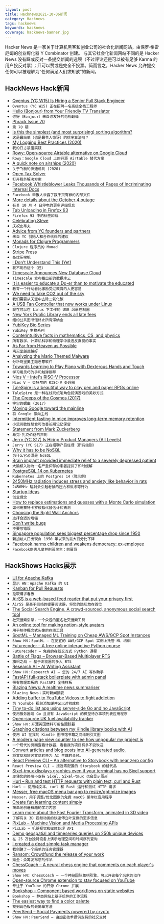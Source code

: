 ```yaml
---
layout: post
title: Hacknews2021-10-06新闻
category: Hacknews
tags: hacknews
keywords: hacknews
coverage: hacknews-banner.jpg
---
```


Hacker News 是一家关于计算机黑客和创业公司的社会化新闻网站，由保罗·格雷厄姆的创业孵化器 Y Combinator 创建。
与其它社会化新闻网站不同的是 Hacker News 没有踩或反对一条提交新闻的选项（不过评论还是可以被有足够 Karma 的用户投反对票）；只可以赞或是完全不投票。简而言之，Hacker News 允许提交任何可以被理解为“任何满足人们求知欲”的新闻。

## HackNews Hack新闻


- [Qventus (YC W15) Is Hiring a Senior Full Stack Engineer](https://jobs.lever.co/qventus/3f29db7c-a1c6-4c67-abf6-fb0d5b965bba)
- `Qventus (YC W15) 正在招聘一名高级全栈工程师`
- [Hello (Bonjour) from Your Friendly TV Translator](https://www.zocalopublicsquare.org/2021/09/29/hello-friendly-tv-translator/ideas/essay/)
- `你好（Bonjour）来自你友好的电视翻译`
- [Phrack Issue 70](http://phrack.org/issues/70/1.html)
- `第 70 期`
- [Is this the simplest (and most surprising) sorting algorithm?](https://arxiv.org/abs/2110.01111)
- `这是最简单（也是最令人惊讶）的排序算法吗？`
- [My Logging Best Practices (2020)](https://tuhrig.de/my-logging-best-practices/)
- `我的日志最佳实践`
- [Rowy: Open-source Airtable alternative on Google Cloud](https://www.rowy.io)
- `Rowy：Google Cloud 上的开源 Airtable 替代方案`
- [A quick note on airships (2020)](https://caseyhandmer.wordpress.com/2020/05/20/a-quick-note-on-airships/)
- `关于飞艇的快速说明 (2020)`
- [Open Tax Solver](http://opentaxsolver.sourceforge.net/)
- `打开税务解决方案`
- [ Facebook Whistleblower Leaks Thousands of Pages of Incriminating Internal Docs](https://www.npr.org/2021/10/04/1042921981/facebook-whistleblower-renewing-scrutiny-of-social-media-giant)
- `Facebook 举报人泄露了数千页有罪的内部文件`
- [More details about the October 4 outage](https://engineering.fb.com/2021/10/05/networking-traffic/outage-details/)
- `有关 10 月 4 日停电的更多详细信息`
- [Tab Unloading in Firefox 93](https://hacks.mozilla.org/2021/10/tab-unloading-in-firefox-93/)
- `Firefox 93 中的标签卸载`
- [Celebrating Steve](https://www.apple.com/celebrating-steve)
- `庆祝史蒂夫`
- [Advice from YC founders and partners](https://quest.audio/t/8nzavsX7VY/inside-y-combinator)
- `来自 YC 创始人和合作伙伴的建议`
- [Monads for Clojure Programmers](https://cuddly-octo-palm-tree.com/posts/2021-10-03-monads-clojure/)
- `Clojure 程序员的 Monad`
- [Stripe Press](https://press.stripe.com)
- `条纹压榨机`
- [I Don't Understand This (Yet)](https://www.iamjonas.me/2021/08/i-dont-understand-this-yet.html)
- `我不明白这个（还）`
- [Timescale Announces New Database Cloud](https://blog.timescale.com/blog/announcing-the-new-timescale-cloud-and-a-new-vision-for-the-future-of-database-services-in-the-cloud/)
- `Timescale 宣布推出新的数据库云`
- [It is easier to educate a Do-er than to motivate the educated](https://twitter.com/id_aa_carmack/status/1445424833181925376)
- `教育一个行动者比激励受过教育的人更容易`
- [We need to take CO2 out of the sky](https://www.orbuch.com/carbon-removal/)
- `我们需要从天空中去除二氧化碳`
- [A USB Fan Controller that now works under Linux](https://blog.ktz.me/a-usb-fan-controller-that-now-works-under-linux/)
- `现在可以在 Linux 下工作的 USB 风扇控制器`
- [New York Public Library ends all late fees](https://www.npr.org/2021/10/05/1043412502/library-fees-eliminated-new-york)
- `纽约公共图书馆终止所有滞纳金`
- [YubiKey Bio Series](https://www.yubico.com/blog/put-your-finger-on-the-pulse-of-whats-new-with-the-yubikey-bio-series/)
- `YubiKey 生物系列`
- [Conterintuitive facts in mathematics, CS, and physics](https://axisofordinary.substack.com/p/the-most-counterintuitive-facts-in)
- `所有数学、计算机科学和物理学中最违反直觉的事实`
- [As Far from Heaven as Possible](https://www.laphamsquarterly.org/roundtable/far-heaven-possible)
- `离天堂越远越好`
- [Analyzing the Mario Themed Malware](https://serhack.me/articles/analyzing-mario-malware-en/)
- `分析马里奥主题恶意软件`
- [Towards Learning to Play Piano with Dexterous Hands and Touch](https://arxiv.org/abs/2106.02040)
- `学习用灵巧的手和触弹钢琴`
- [Nios V – Intel's RISC-V Processor](https://www.intel.com/content/www/us/en/products/details/fpga/nios-processor/v.html)
- `Nios V – 英特尔的 RISC-V 处理器`
- [TaleSpire is a beautiful way to play pen and paper RPGs online](https://talespire.com)
- `TaleSpire 是一种在线玩纸笔角色扮演游戏的美妙方式`
- [The Creeps of the Cosmos (2017)](https://nevalalee.wordpress.com/2017/08/16/the-creeps-of-the-cosmos/)
- `宇宙的蠕虫 (2017)`
- [Moving Google toward the mainline](https://lwn.net/SubscriberLink/871195/d7e9acf5894446e6/)
- `将 Google 推向主线`
- [Intermittent fasting in mice improves long-term memory retention](https://www.kcl.ac.uk/news/intermittent-fasting-in-mice-demonstrably-more-effective-at-promoting-long-term-memory-retention)
- `小鼠间歇性禁食可改善长期记忆保留`
- [Statement from Mark Zuckerberg](https://www.facebook.com/4/posts/10113961365418581/?d=n)
- `马克·扎克伯格的声明`
- [Jerry (YC S17) Is Hiring Product Managers (All Levels)](https://jobs.lever.co/getjerry/ca3e605d-d309-4a9b-8df6-cd982cc6c71c)
- `Jerry (YC S17) 正在招聘产品经理（所有级别）`
- [Why it has to be NoSQL](https://rxdb.info/why-nosql.html)
- `为什么它必须是 NoSQL`
- [Brain implant provided immediate relief to a severely depressed patient](https://www.statnews.com/2021/10/04/deep-brain-stimulation-depression-relief-research/)
- `大脑植入物为一名严重抑郁的患者提供了即时缓解`
- [PostgreSQL 14 on Kubernetes](https://blog.crunchydata.com/blog/postgresql-14-on-kubernetes)
- `Kubernetes 上的 Postgres 14（附示例）`
- [2450MHz radiation induces stress and anxiety like behavior in rats](https://www.sciencedirect.com/science/article/abs/pii/S019701861830634X#!)
- `2450MHz 辐射会引起老鼠的压力和焦虑等行为`
- [Startup Ideas](https://www.gwern.net/Startup-ideas)
- `创业理念`
- [How to replace estimations and guesses with a Monte Carlo simulation](https://lucasfcosta.com/2021/09/20/monte-carlo-forecasts.html)
- `如何用蒙特卡罗模拟代替估计和猜测`
- [Choosing the Right Wall Anchors](https://www.finewoodworking.com/2021/07/19/choosing-the-right-wall-anchors)
- `选择合适的墙锚`
- [Don't write bugs](https://www.teamten.com/lawrence/programming/dont-write-bugs.html)
- `不要写错误`
- [Singapore population sees biggest percentage drop since 1950](https://www.reuters.com/world/asia-pacific/singapore-population-sees-biggest-percentage-drop-since-1950-2021-09-28/)
- `新加坡人口出现自 1950 年以来的最大百分比下降`
- [Facebook harms children and weakens democracy: ex-employee](https://www.bbc.com/news/world-us-canada-58805965)
- `Facebook伤害儿童并削弱民主：前雇员`


## HackShows Hacks展示

- [ UI for Apache Kafka](https://github.com/provectus/kafka-ui)
- `显示 HN：Apache Kafka 的 UI`
- [ Kanban for Pull Requests](https://reviewpad.com/mergeboard/)
- `拉取请求看板`
- [ AirSS is a web-based feed reader that put your privacy first](https://airss.roastidio.us/)
- `AirSS 是基于网络的提要阅读器，将您的隐私放在首位`
- [ The Social Search Engine, A crowd-sourced, anonymous social search tool](https://thesocialsearchengine.com/)
- `社交搜索引擎，一个众包的匿名社交搜索工具`
- [ An online tool for making notion-style avatars](https://notion-avatar.vercel.app/zh)
- `用于制作概念式头像的在线工具`
- [ SpotML – Managed ML Training on Cheap AWS/GCP Spot Instances](https://spotml.io/)
- `Show HN：SpotML – 在便宜的 AWS/GCP Spot 实例上托管 ML 培训`
- [ Futurecoder – A free online interactive Python course](https://futurecoder.io/)
- `Futurecoder – 免费的在线交互式 Python 课程`
- [ Battle of Flags – Browser-Based Multiplayer RTS](https://www.battle-of-flags.com)
- `旗帜之战 – 基于浏览器的多人 RTS`
- [ Research AI – AI Writing Assistant](https://researchai.co)
- `Show HN：Research AI – 您的 24/7 AI 写作助手`
- [ FastAPI full-stack boilerplate with admin panel](https://github.com/ttymck/fastapi-fullstack-boilerplate)
- `带有管理面板的 FastAPI 全栈样板`
- [ Blazing News: A realtime news summariser](https://blazing-news.herokuapp.com/)
- `Blazing News：实时新闻摘要`
- [ Adding buffer to YouTube Videos to fight addiction](https://chrome.google.com/webstore/detail/red-badge-hunter/kplmgkdgjoneeipcmnaceoghlckkepah?hl=en&authuser=0)
- `为 YouTube 视频添加缓冲区以对抗成瘾`
- [ Tiny to-do list app using server-side Go and no JavaScript](https://benhoyt.com/writings/simple-lists/)
- `使用服务器端 Go 且没有 JavaScript 的微型待办事项列表应用程序`
- [ Open-source UK fuel availability tracker](https://fuelfinder.uk/)
- `Show HN：开源英国燃料可用性跟踪器`
- [ Graphing citations between my Kindle library books with AI](https://thiagolira.blot.im/_projects/book_graph/main.html)
- `使用 AI 在我的 Kindle 图书馆书籍之间绘制引文图`
- [ A modern page view counter to see how unpopular my project is](https://github.com/cadbox1/prawn-stack)
- `一个现代的页面查看计数器，看看我的项目有多不受欢迎`
- [ Convert articles and blog posts into AI-generated audio.](https://blogaudio.co/)
- `将文章和博客文章转换为 AI 生成的音频。`
- [ React Preview CLI – An alternative to Storybook with near zero config](https://www.npmjs.com/package/@reactpreview/cli)
- `React Preview CLI – 接近零配置的 Storybook 的替代品`
- [ Sixel-tmux displays graphics even if your terminal has no Sixel support](https://github.com/csdvrx/sixel-tmux)
- `即使您的终端不支持 Sixel，Sixel-tmux 也会显示图形`
- [ Hurl – Run and test HTTP requests with plain text, curl and Rust](https://hurl.dev/index.html)
- `Hurl – 使用纯文本、curl 和 Rust 运行和测试 HTTP 请求`
- [ Messer, free macOS menu bar app to resize/optimize images](https://messerapp.cc)
- `Messer，用于调整/优化图像的免费 macOS 菜单栏应用程序`
- [ Create fun learning content simply](https://odysseyapp.co.nz/)
- `简单地创造有趣的学习内容`
- [ Learn more about the Fast Fourier Transform, animated in 3D video](https://blog.mikebourgeous.com/2021/10/04/fast-fourier-transform-illustrated-in-3d/)
- `了解有关 3D 视频动画的快速傅立叶变换的更多信息`
- [ PixLab – Machine Vision and Media Processing APIs](https://pixlab.io)
- `PixLab – 机器视觉和媒体处理 API`
- [ Demo geospatial and timeseries queries on 250k unique devices](https://questdb.io/blog/2021/10/04/geospatial-timeseries-demo)
- `在 25 万台独特设备上演示地理空间和时间序列查询`
- [ I created a dead simple task manager](https://github.com/navxio/qo)
- `我创建了一个简单的任务管理器`
- [ Ransom: Crowdfund the release of your work](https://payransom.com)
- `赎金：众筹发布您的作品`
- [ ChessCoach – A neural chess engine that comments on each player's moves](https://chrisbutner.github.io/ChessCoach/)
- `Show HN: ChessCoach – 一个神经国际象棋引擎，可以评论每个玩家的动作`
- [ Open-source Chrome extension to stay focused on YouTube](https://github.com/makaroni4/focused_youtube)
- `专注于 YouTube 的开源 Chrome 扩展`
- [ Bookshop – Component based workflows on static websites](https://cloudcannon.com/blog/introducing-bookshop/)
- `Bookshop – 静态网站上基于组件的工作流程`
- [ The easiest way to find a color palette](https://palitra.app/)
- `找到调色板的最简单方法`
- [ PeerSend – Social Payments powered by crypto](https://www.peersend.com/)
- `Show HN：PeerSend – 由加密技术提供支持的社交支付`

